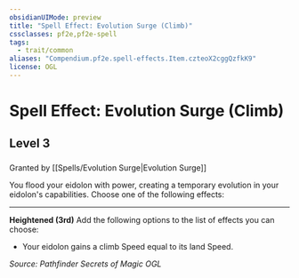 ```yaml
---
obsidianUIMode: preview
title: "Spell Effect: Evolution Surge (Climb)"
cssclasses: pf2e,pf2e-spell
tags:
  - trait/common
aliases: "Compendium.pf2e.spell-effects.Item.czteoX2cggQzfkK9"
license: OGL
---
```

# Spell Effect: Evolution Surge (Climb)
## Level 3
### 






Granted by [[Spells/Evolution Surge|Evolution Surge]]

You flood your eidolon with power, creating a temporary evolution in your eidolon's capabilities. Choose one of the following effects:

* * *

**Heightened (3rd)** Add the following options to the list of effects you can choose:

*   Your eidolon gains a climb Speed equal to its land Speed.

*Source: Pathfinder Secrets of Magic*
*OGL*